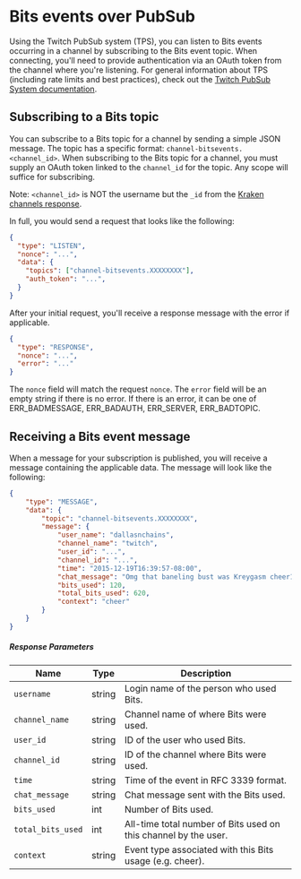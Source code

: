 # Bits events over PubSub
Using the Twitch PubSub system (TPS), you can listen to Bits events occurring in a channel by subscribing to the Bits event topic. When connecting, you'll need to provide authentication via an OAuth token from the channel where you're
listening. For general information about TPS (including rate limits and best practices), check out the [Twitch PubSub System documentation](https://github.com/justintv/Twitch-API/tree/master/PubSub).

## Subscribing to a Bits topic
You can subscribe to a Bits topic for a channel by sending a simple JSON message. The topic has a specific format: `channel-bitsevents.<channel_id>`.
When subscribing to the Bits topic for a channel, you must supply an OAuth token linked to the `channel_id` for the topic. Any scope will suffice for subscribing.

Note: `<channel_id>` is NOT the username but the `_id` from the [Kraken channels response](https://github.com/justintv/Twitch-API/blob/master/v3_resources/channels.md#get-channelschannel).

In full, you would send a request that looks like the following:

```json
{
  "type": "LISTEN",
  "nonce": "...",
  "data": {
    "topics": ["channel-bitsevents.XXXXXXXX"],
    "auth_token": "...",
  }
}
```

After your initial request, you'll receive a response message with the error if applicable.
```json
{
  "type": "RESPONSE",
  "nonce": "...",
  "error": "..."
}
```

The `nonce` field will match the request `nonce`. The `error` field will be an empty string if there is no error. If there is an error, it can be one of
ERR_BADMESSAGE, ERR_BADAUTH, ERR_SERVER, ERR_BADTOPIC.

## Receiving a Bits event message
When a message for your subscription is published, you will receive a message containing the applicable data. The message will look like the following:

```json
{
    "type": "MESSAGE",
    "data": {
        "topic": "channel-bitsevents.XXXXXXXX",
        "message": {
            "user_name": "dallasnchains",
            "channel_name": "twitch",
            "user_id": "...",
            "channel_id": "...",
            "time": "2015-12-19T16:39:57-08:00",
            "chat_message": "Omg that baneling bust was Kreygasm cheer10 cheer10 cheer100",
            "bits_used": 120,
            "total_bits_used": 620,
            "context": "cheer"
        }
    }
}
```

##### Response Parameters

<table>
    <thead>
        <tr>
            <th>Name</th>
            <th width="50px">Type</th>
            <th width="100%">Description</th>
        </tr>
    </thead>
    <tbody>
        <tr>
            <td><code>username</code></td>
            <td>string</td>
            <td>Login name of the person who used Bits.</td>
        </tr>
        <tr>
            <td><code>channel_name</code></td>
            <td>string</td>
            <td>Channel name of where Bits were used.</td>
        </tr>
        <tr>
            <td><code>user_id</code></td>
            <td>string</td>
            <td>ID of the user who used Bits.</td>
        </tr>
        <tr>
            <td><code>channel_id</code></td>
            <td>string</td>
            <td>ID of the channel where Bits were used.</td>
        </tr>
        <tr>
            <td><code>time</code></td>
            <td>string</td>
            <td>Time of the event in RFC 3339 format.</td>
        </tr>
        <tr>
            <td><code>chat_message</code></td>
            <td>string</td>
            <td>Chat message sent with the Bits used.</td>
        </tr>
        <tr>
            <td><code>bits_used</code></td>
            <td>int</td>
            <td>Number of Bits used.</td>
        </tr>
        <tr>
            <td><code>total_bits_used</code></td>
            <td>int</td>
            <td>All-time total number of Bits used on this channel by the user.</td>
        </tr>
        <tr>
            <td><code>context</code></td>
            <td>string</td>
            <td>Event type associated with this Bits usage (e.g. cheer).</td>
        </tr>
    </tbody>
</table>
